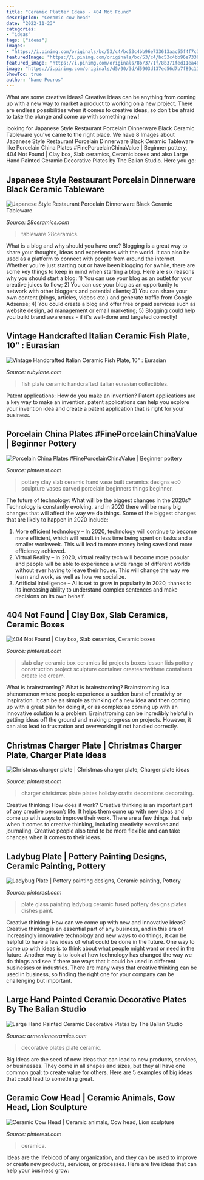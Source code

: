 ```yaml
---
title: "Ceramic Platter Ideas - 404 Not Found"
description: "Ceramic cow head"
date: "2022-11-23"
categories:
- "ideas"
tags: ["ideas"]
images:
- "https://i.pinimg.com/originals/bc/53/c4/bc53c4bb96e733613aac55f4f7c33e22.jpg"
featuredImage: "https://i.pinimg.com/originals/bc/53/c4/bc53c4bb96e733613aac55f4f7c33e22.jpg"
featured_image: "https://i.pinimg.com/originals/8b/37/1f/8b371fed11ea4871be9ea32322588038.jpg"
image: "https://i.pinimg.com/originals/d5/90/3d/d5903d137ed56d7b7f89c119183933fe.jpg"
ShowToc: true
author: "Name Pouros"
---
```



What are some creative ideas?
Creative ideas can be anything from coming up with a new way to market a product to working on a new project. There are endless possibilities when it comes to creative ideas, so don't be afraid to take the plunge and come up with something new!

	

		
looking for Japanese Style Restaurant Porcelain Dinnerware Black Ceramic Tableware you've came to the right place. We have 8 Images about Japanese Style Restaurant Porcelain Dinnerware Black Ceramic Tableware like Porcelain China Plates #FinePorcelainChinaValue | Beginner pottery, 404 Not Found | Clay box, Slab ceramics, Ceramic boxes and also Large Hand Painted Ceramic Decorative Plates by The Balian Studio. Here you go:
		
    
## Japanese Style Restaurant Porcelain Dinnerware Black Ceramic Tableware

<img loading=lazy src="https://img.weyesimg.com/collection/87e45e88f35972a3eaa970a2a0fabe89/1eeedba9de35ec6c24f368ec45e7e250.jpg" onerror="this.onerror=null;this.src='https://tse4.mm.bing.net/th?id=OIP.nsRafeHp9lTuLUVINQqkAgHaHa&amp;pid=15.1';" alt="Japanese Style Restaurant Porcelain Dinnerware Black Ceramic Tableware">

_Source: 28ceramics.com_

>tableware 28ceramics. 

	

What is a blog and why should you have one?
Blogging is a great way to share your thoughts, ideas and experiences with the world. It can also be used as a platform to connect with people from around the internet. Whether you're just starting out or have been blogging for awhile, there are some key things to keep in mind when starting a blog. Here are six reasons why you should start a blog: 1) You can use your blog as an outlet for your creative juices to flow; 2) You can use your blog as an opportunity to network with other bloggers and potential clients; 3) You can share your own content (blogs, articles, videos etc.) and generate traffic from Google Adsense; 4) You could create a blog and offer free or paid services such as website design, ad management or email marketing; 5) Blogging could help you build brand awareness - if it's well-done and targeted correctly!

    
## Vintage Handcrafted Italian Ceramic Fish Plate, 10&quot; : Eurasian

<img loading=lazy src="https://cdn0.rubylane.com/_pod/item/742303/4209/Vintage-Handcrafted-Italian-Ceramic-Fish-Plate-full-3o-2048-a37b9d52-f.jpg" onerror="this.onerror=null;this.src='https://tse3.mm.bing.net/th?id=OIP.69ep8wDR3vqTiQjAvjeguAHaFj&amp;pid=15.1';" alt="Vintage Handcrafted Italian Ceramic Fish Plate, 10&quot; : Eurasian">

_Source: rubylane.com_

>fish plate ceramic handcrafted italian eurasian collectibles. 

	

Patent applications: How do you make an invention?
Patent applications are a key way to make an invention. patent applications can help you explore your invention idea and create a patent application that is right for your business.

    
## Porcelain China Plates #FinePorcelainChinaValue | Beginner Pottery

<img loading=lazy src="https://i.pinimg.com/originals/d5/90/3d/d5903d137ed56d7b7f89c119183933fe.jpg" onerror="this.onerror=null;this.src='https://tse2.mm.bing.net/th?id=OIP.GZsA2LeTsCSFccmNmOnG-wHaLI&amp;pid=15.1';" alt="Porcelain China Plates #FinePorcelainChinaValue | Beginner pottery">

_Source: pinterest.com_

>pottery clay slab ceramic hand vase built ceramics designs ec0 sculpture vases carved porcelain beginners things beginner. 

	

The future of technology: What will be the biggest changes in the 2020s?
Technology is constantly evolving, and in 2020 there will be many big changes that will affect the way we do things. Some of the biggest changes that are likely to happen in 2020 include: 
1. More efficient technology – In 2020, technology will continue to become more efficient, which will result in less time being spent on tasks and a smaller workweek. This will lead to more money being saved and more efficiency achieved. 
2. Virtual Reality – In 2020, virtual reality tech will become more popular and people will be able to experience a wide range of different worlds without ever having to leave their house. This will change the way we learn and work, as well as how we socialize. 
3. Artificial Intelligence – AI is set to grow in popularity in 2020, thanks to its increasing ability to understand complex sentences and make decisions on its own behalf.

    
## 404 Not Found | Clay Box, Slab Ceramics, Ceramic Boxes

<img loading=lazy src="https://i.pinimg.com/originals/8b/37/1f/8b371fed11ea4871be9ea32322588038.jpg" onerror="this.onerror=null;this.src='https://tse2.mm.bing.net/th?id=OIP.TQriPieb3KcagdBP2pWVSgHaJ4&amp;pid=15.1';" alt="404 Not Found | Clay box, Slab ceramics, Ceramic boxes">

_Source: pinterest.com_

>slab clay ceramic box ceramics lid projects boxes lesson lids pottery construction project sculpture container createartwithme containers create ice cream. 

	

What is brainstroming?
What is brainstroming? Brainstroming is a phenomenon where people experience a sudden burst of creativity or inspiration. It can be as simple as thinking of a new idea and then coming up with a great plan for doing it, or as complex as coming up with an innovative solution to a problem. Brainstroming can be incredibly helpful in getting ideas off the ground and making progress on projects. However, it can also lead to frustration and overworking if not handled correctly.

    
## Christmas Charger Plate | Christmas Charger Plate, Charger Plate Ideas

<img loading=lazy src="https://i.pinimg.com/736x/15/a0/d9/15a0d9c5532d2ea740f21ef201a72b9a--charger-plates-circuit.jpg" onerror="this.onerror=null;this.src='https://tse4.mm.bing.net/th?id=OIP.VRhgcuytF4XNj32XTpG9_AHaJ3&amp;pid=15.1';" alt="Christmas charger plate | Christmas charger plate, Charger plate ideas">

_Source: pinterest.com_

>charger christmas plate plates holiday crafts decorations decorating. 

	

Creative thinking: How does it work?
Creative thinking is an important part of any creative person’s life. It helps them come up with new ideas and come up with ways to improve their work. There are a few things that help when it comes to creative thinking, including creativity exercises and journaling. Creative people also tend to be more flexible and can take chances when it comes to their ideas.

    
## Ladybug Plate | Pottery Painting Designs, Ceramic Painting, Pottery

<img loading=lazy src="https://i.pinimg.com/originals/bc/53/c4/bc53c4bb96e733613aac55f4f7c33e22.jpg" onerror="this.onerror=null;this.src='https://tse3.mm.bing.net/th?id=OIP.Im7D7YANJsMTrRk719nsRQHaJ6&amp;pid=15.1';" alt="Ladybug Plate | Pottery painting designs, Ceramic painting, Pottery">

_Source: pinterest.com_

>plate glass painting ladybug ceramic fused pottery designs plates dishes paint. 

	

Creative thinking: How can we come up with new and innovative ideas?
Creative thinking is an essential part of any business, and in this era of increasingly innovative technology and new ways to do things, it can be helpful to have a few ideas of what could be done in the future. One way to come up with ideas is to think about what people might want or need in the future. Another way is to look at how technology has changed the way we do things and see if there are ways that it could be used in different businesses or industries. There are many ways that creative thinking can be used in business, so finding the right one for your company can be challenging but important.

    
## Large Hand Painted Ceramic Decorative Plates By The Balian Studio

<img loading=lazy src="https://armenianceramics.com/wp-content/uploads/2017/02/Large-decorative-plate-05.jpg" onerror="this.onerror=null;this.src='https://tse3.mm.bing.net/th?id=OIP.SvAClaBKbzE38wjVqNCinQHaHa&amp;pid=15.1';" alt="Large Hand Painted Ceramic Decorative Plates by The Balian Studio">

_Source: armenianceramics.com_

>decorative plates plate ceramic. 

	

Big Ideas are the seed of new ideas that can lead to new products, services, or businesses. They come in all shapes and sizes, but they all have one common goal: to create value for others. Here are 5 examples of big ideas that could lead to something great.

    
## Ceramic Cow Head | Ceramic Animals, Cow Head, Lion Sculpture

<img loading=lazy src="https://i.pinimg.com/originals/06/62/ad/0662ada46dfd12f48d51e8ba5093b322.jpg" onerror="this.onerror=null;this.src='https://tse2.mm.bing.net/th?id=OIP.w04xl3aQveS3Nq8bj-jPEQHaE-&amp;pid=15.1';" alt="Ceramic Cow Head | Ceramic animals, Cow head, Lion sculpture">

_Source: pinterest.com_

>ceramica. 

	

Ideas are the lifeblood of any organization, and they can be used to improve or create new products, services, or processes. Here are five ideas that can help your business grow:

